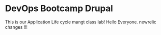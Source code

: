 # DevOps Bootcamp Drupal
This is our Application Life cycle mangt class lab!
Hello Everyone.
newrelic changes !!!
